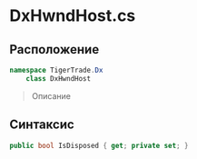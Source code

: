 
# DxHwndHost.cs
## Расположение
```csharp
namespace TigerTrade.Dx  
    class DxHwndHost
```

> Описание

## Синтаксис
```csharp
public bool IsDisposed { get; private set; }
```
